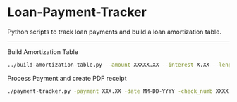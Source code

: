# Loan-Payment-Tracker
Python scripts to track loan payments and build a loan amortization table.

---

Build Amortization Table
```bash
../build-amortization-table.py --amount XXXXX.XX --interest X.XX --length XX --origin_date MM-DD-YYYY --balloon_month XX
```

Process Payment and create PDF receipt
```bash
./payment-tracker.py -payment XXX.XX -date MM-DD-YYYY -check_numb XXXX -notes 'Optional payment notes'
```
